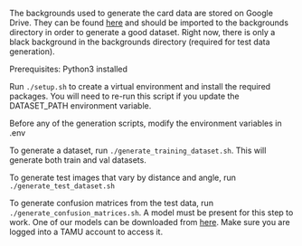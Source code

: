The backgrounds used to generate the card data are stored on Google Drive. They can be found [here](https://drive.google.com/drive/folders/1NGfgvB5JoNERvCv7k1t2m4dwVxH4Ml30) and should be imported to the backgrounds directory in order to generate a good dataset. Right now, there is only a black background in the backgrounds directory (required for test data generation).

Prerequisites:
Python3 installed

Run `./setup.sh` to create a virtual environment and install the required packages. You will need to re-run this script if you update the DATASET_PATH environment variable.

Before any of the generation scripts, modify the environment variables in .env

To generate a dataset, run `./generate_training_dataset.sh`. This will generate both train and val datasets.

To generate test images that vary by distance and angle, run `./generate_test_dataset.sh`

To generate confusion matrices from the test data, run `./generate_confusion_matrices.sh`. A model must be present for this step to work. One of our models can be downloaded from [here](https://drive.google.com/file/d/186lOh_5cNEld2br0ctzd5X4eKlssSJ-I/view?usp=drive_link). Make sure you are logged into a TAMU account to access it.